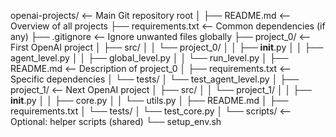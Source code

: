 openai-projects/                     <-- Main Git repository root
│
├── README.md                        <-- Overview of all projects
├── requirements.txt                 <-- Common dependencies (if any)
├── .gitignore                       <-- Ignore unwanted files globally
├── project_0/                       <-- First OpenAI project
│   ├── src/
│   │   └── project_0/
│   │       ├── __init__.py
│   │       ├── agent_level.py
│   │       ├── global_level.py
│   │       └── run_level.py
│   ├── README.md                    <-- Description of project_0
│   ├── requirements.txt             <-- Specific dependencies
│   └── tests/
│       └── test_agent_level.py
│
├── project_1/                       <-- Next OpenAI project
│   ├── src/
│   │   └── project_1/
│   │       ├── __init__.py
│   │       ├── core.py
│   │       └── utils.py
│   ├── README.md
│   ├── requirements.txt
│   └── tests/
│       └── test_core.py
│
└── scripts/                         <-- Optional: helper scripts (shared)
    └── setup_env.sh
